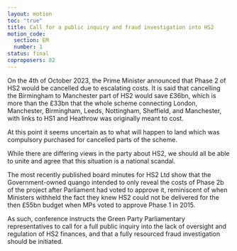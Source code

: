```yaml
---
layout: motion
toc: "true"
title: Call for a public inquiry and fraud investigation into HS2
motion_code:
  section: EM
  number: 1
status: final
coproposers: 82
---
```

On the 4th of October 2023, the Prime Minister announced that Phase 2 of HS2 would be cancelled due to escalating costs. It is said that cancelling the Birmingham to Manchester part of HS2 would save £36bn, which is more than the £33bn that the whole scheme connecting London, Manchester, Birmingham, Leeds, Nottingham, Sheffield, and Manchester, with links to HS1 and Heathrow was originally meant to cost.


At this point it seems uncertain as to what will happen to land which was compulsory purchased for cancelled parts of the scheme.


While there are differing views in the party about HS2, we should all be able to unite and agree that this situation is a national scandal.


The most recently published board minutes for HS2 Ltd show that the Government-owned quango intended to only reveal the costs of Phase 2b of the project after Parliament had voted to approve it, reminiscent of when Ministers withheld the fact they knew HS2 could not be delivered for the then £55bn budget when MPs voted to approve Phase 1 in 2015.


As such, conference instructs the Green Party Parliamentary representatives to call for a full public inquiry into the lack of oversight and regulation of HS2 finances, and that a fully resourced fraud investigation should be initiated.